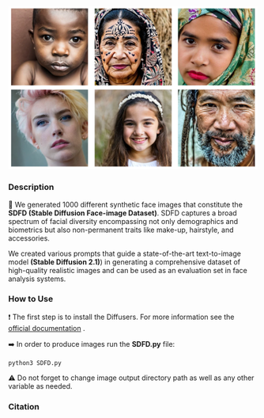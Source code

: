![Example images SDFD](https://github.com/gebaltso/SDFD/blob/main/examplesSDFD.png?raw=true "Example Images of SDFD")


### Description

:large_orange_diamond: We generated 1000 different synthetic face images that constitute the **SDFD (Stable Diffusion Face-image Dataset)**. SDFD captures a broad spectrum of facial diversity encompassing not only demographics and biometrics but also non-permanent traits like make-up,
hairstyle, and accessories. 

We created various prompts that guide a state-of-the-art text-to-image model **(Stable Diffusion 2.1)**) in generating a comprehensive dataset of high-quality realistic images and can be used as an evaluation set in face analysis systems.

### How to Use

:exclamation: The first step is to install the Diffusers. For more information see the [official documentation](https://github.com/huggingface/diffusers) . 

:arrow_right: In order to produce images run the **SDFD.py** file:

`python3 SDFD.py`

:warning: Do not forget to change image output directory path as well as any other variable as needed.

### Citation

